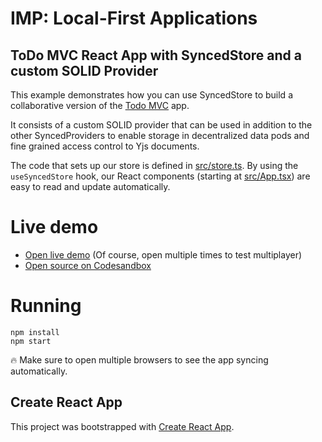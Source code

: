 # IMP: Local-First Applications

## ToDo MVC React App with SyncedStore and a custom SOLID Provider

This example demonstrates how you can use SyncedStore to build a collaborative version of the [Todo MVC](http://todomvc.com) app.

It consists of a custom SOLID provider that can be used in addition to the other SyncedProviders to enable storage in decentralized data pods and fine grained access control to Yjs documents.

The code that sets up our store is defined in [src/store.ts](src/store.ts). By using the `useSyncedStore` hook, our React components (starting at [src/App.tsx](src/App.tsx)) are easy to read and update automatically.

# Live demo

- [Open live demo](https://3xemy.csb.app/) (Of course, open multiple times to test multiplayer)
- [Open source on Codesandbox](https://codesandbox.io/s/github/YousefED/SyncedStore/tree/main/examples/todo-react?file=/src/App.tsx)

# Running

    npm install
    npm start

🔥 Make sure to open multiple browsers to see the app syncing automatically.

## Create React App

This project was bootstrapped with [Create React App](https://github.com/facebook/create-react-app).
